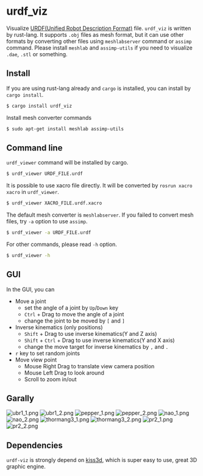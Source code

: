 urdf_viz
==================

Visualize [URDF(Unified Robot Description Format)](http://wiki.ros.org/urdf) file.
`urdf_viz` is written by rust-lang.
It supports `.obj` files as mesh format, but it can use other formats by converting
other files using `meshlabserver` command or `assimp` command. Please install `meshlab` and `assimp-utils`
if you need to visualize `.dae`, `.stl` or something.

Install
--------------

If you are using rust-lang already and `cargo` is installed, you can install by `cargo install`.

```bash
$ cargo install urdf_viz
```

Install mesh converter commands

```bash
$ sudo apt-get install meshlab assimp-utils
```

Command line
--------------

`urdf_viewer` command will be installed by cargo.

```bash
$ urdf_viewer URDF_FILE.urdf
```

It is possible to use xacro file directly.
It will be converted by `rosrun xacro xacro` in `urdf_viewer`.

```bash
$ urdf_viewer XACRO_FILE.urdf.xacro
```

The default mesh converter is `meshlabserver`. If you failed to convert mesh files,
try `-a` option to use `assimp`.

```bash
$ urdf_viewer -a URDF_FILE.urdf
```

For other commands, please read `-h` option.

```bash
$ urdf_viewer -h
```

GUI
--------------
In the GUI, you can

* Move a joint
  * set the angle of a joint by `Up`/`Down` key
  * `Ctrl` + Drag to move the angle of a joint
  * change the joint to be moved by `[` and `]`
* Inverse kinematics (only positions)
  * `Shift` + Drag to use inverse kinematics(Y and Z axis)
  * `Shift` + `Ctrl` + Drag to use inverse kinematics(Y and X axis)
  * change the move target for inverse kinematics by `,` and `.`
* `r` key to set random joints
* Move view point
  * Mouse Right Drag to translate view camera position
  * Mouse Left Drag to look around
  * Scroll to zoom in/out

Garally
--------------------

![ubr1_1.png](img/ubr1_1.png)
![ubr1_2.png](img/ubr1_2.png)
![pepper_1.png](img/pepper_1.png)
![pepper_2.png](img/pepper_2.png)
![nao_1.png](img/nao_1.png)
![nao_2.png](img/nao_2.png)
![thormang3_1.png](img/thormang3_1.png)
![thormang3_2.png](img/thormang3_2.png)
![pr2_1.png](img/pr2_1.png)
![pr2_2.png](img/pr2_2.png)

Dependencies
-------------
`urdf-viz` is strongly depend on [kiss3d](https://github.com/sebcrozet/kiss3d),
which is super easy to use, great 3D graphic engine.

